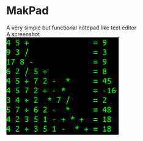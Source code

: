 # MakPad
A very simple but functional notepad like text editor <br>
A screenshot <br>
![](https://github.com/kingmak/Postfix_Solver/blob/master/example.png) <br><br>
